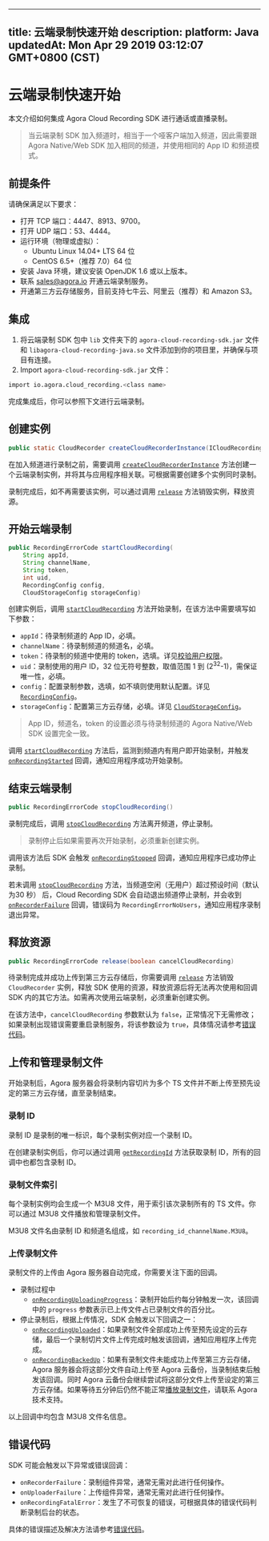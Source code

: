 
---
title: 云端录制快速开始
description: 
platform: Java
updatedAt: Mon Apr 29 2019 03:12:07 GMT+0800 (CST)
---
# 云端录制快速开始
本文介绍如何集成 Agora Cloud Recording SDK 进行通话或直播录制。

> 当云端录制 SDK 加入频道时，相当于一个哑客户端加入频道，因此需要跟 Agora Native/Web SDK 加入相同的频道，并使用相同的 App ID 和频道模式。

## 前提条件

请确保满足以下要求：

- 打开 TCP 端口：4447、8913、9700。
- 打开 UDP 端口：53、4444。
- 运行环境（物理或虚拟）：
  - Ubuntu Linux 14.04+ LTS 64 位
  - CentOS 6.5+（推荐 7.0）64 位
- 安装 Java 环境，建议安装 OpenJDK 1.6 或以上版本。
- 联系 [sales@agora.io](mailto:sales@agora.io) 开通云端录制服务。
- 开通第三方云存储服务，目前支持七牛云、阿里云（推荐）和 Amazon S3。

## 集成

1. 将云端录制 SDK 包中 `lib` 文件夹下的 `agora-cloud-recording-sdk.jar` 文件和 `libagora-cloud-recording-java.so` 文件添加到你的项目里，并确保与项目有连接。
2. Import `agora-cloud-recording-sdk.jar` 文件：

  ```bash
 import io.agora.cloud_recording.<class name>
  ```

完成集成后，你可以参照下文进行云端录制。

## 创建实例

```java
public static CloudRecorder createCloudRecorderInstance(ICloudRecordingEventHandler handler)
```

在加入频道进行录制之前，需要调用 [`createCloudRecorderInstance`](../../cn/cloud-recording/cloud_recording_api_java.md) 方法创建一个云端录制实例，并将其与应用程序相关联。可根据需要创建多个实例同时录制。

录制完成后，如不再需要该实例，可以通过调用 [`release`](../../cn/cloud-recording/cloud_recording_api_java.md) 方法销毁实例，释放资源。

## 开始云端录制

```java
public RecordingErrorCode startCloudRecording(
    String appId,
    String channelName,
    String token,
    int uid,
    RecordingConfig config,
    CloudStorageConfig storageConfig)
```

创建实例后，调用 [`startCloudRecording`](../../cn/cloud-recording/cloud_recording_api_java.md) 方法开始录制，在该方法中需要填写如下参数：

- `appId`：待录制频道的 App ID，必填。
- `channelName`：待录制频道的频道名，必填。
- `token`：待录制的频道中使用的 token，选填。详见[校验用户权限](../../cn/cloud-recording/token.md)。
- `uid`：录制使用的用户 ID，32 位无符号整数，取值范围 1 到 (2<sup>32</sup>-1)，需保证唯一性，必填。
- `config`：配置录制参数，选填，如不填则使用默认配置。详见[`RecordingConfig`](../../cn/cloud-recording/cloud_recording_api_java.md)。
- `storageConfig`：配置第三方云存储，必填。详见 [`CloudStorageConfig`](../../cn/cloud-recording/cloud_recording_api_java.md)。

> App ID，频道名，token 的设置必须与待录制频道的 Agora Native/Web SDK 设置完全一致。

调用 [`startCloudRecording`](../../cn/cloud-recording/cloud_recording_api_java.md) 方法后，监测到频道内有用户即开始录制，并触发 [`onRecordingStarted`](../../cn/cloud-recording/cloud_recording_api_java.md) 回调，通知应用程序成功开始录制。

## 结束云端录制

```java
public RecordingErrorCode stopCloudRecording()
```

录制完成后，调用 [`stopCloudRecording`](../../cn/cloud-recording/cloud_recording_api_java.md) 方法离开频道，停止录制。

> 录制停止后如果需要再次开始录制，必须重新创建实例。

调用该方法后 SDK 会触发 [`onRecordingStopped`](../../cn/cloud-recording/cloud_recording_api_java.md) 回调，通知应用程序已成功停止录制。

若未调用 [`stopCloudRecording`](../../cn/cloud-recording/cloud_recording_api_java.md) 方法，当频道空闲（无用户）超过预设时间（默认为30 秒） 后，Cloud Recording SDK 会自动退出频道停止录制，并会收到 [`onRecorderFailure`](../../cn/cloud-recording/cloud_recording_api_java.md) 回调，错误码为 `RecordingErrorNoUsers`，通知应用程序录制退出异常。

## 释放资源

```java
public RecordingErrorCode release(boolean cancelCloudRecording)
```

待录制完成并成功上传到第三方云存储后，你需要调用 [`release`](../../cn/cloud-recording/cloud_recording_api_java.md) 方法销毁 `CloudRecorder` 实例，释放 SDK 使用的资源，释放资源后将无法再次使用和回调 SDK 内的其它方法。如需再次使用云端录制，必须重新创建实例。

在该方法中，`cancelCloudRecording` 参数默认为 `false`，正常情况下无需修改；如果录制出现错误需要重启录制服务，将该参数设为 `true`，具体情况请参考[错误代码](../../cn/cloud-recording/cloud_recording_api_java.md)。

## 上传和管理录制文件

开始录制后，Agora 服务器会将录制内容切片为多个 TS 文件并不断上传至预先设定的第三方云存储，直至录制结束。

### 录制 ID

录制 ID 是录制的唯一标识，每个录制实例对应一个录制 ID。

在创建录制实例后，你可以通过调用 [`getRecordingId`](../../cn/cloud-recording/cloud_recording_api_java.md) 方法获取录制 ID，所有的回调中也都包含录制 ID。

### 录制文件索引

每个录制实例均会生成一个 M3U8 文件，用于索引该次录制所有的 TS 文件。你可以通过 M3U8 文件播放和管理录制文件。

M3U8 文件名由录制 ID 和频道名组成，如 `recording_id_channelName.M3U8`。

### 上传录制文件

录制文件的上传由 Agora 服务器自动完成，你需要关注下面的回调。

- 录制过程中
  - [`onRecordingUploadingProgress`](../../cn/cloud-recording/cloud_recording_api_java.md)：录制开始后约每分钟触发一次，该回调中的 `progress` 参数表示已上传文件占已录制文件的百分比。
- 停止录制后，根据上传情况，SDK 会触发以下回调之一：
  - [`onRecordingUploaded`](../../cn/cloud-recording/cloud_recording_api_java.md)：如果录制文件全部成功上传至预先设定的云存储，最后一个录制切片文件上传完成时触发该回调，通知应用程序上传完成。
  - [`onRecordingBackedUp`](../../cn/cloud-recording/cloud_recording_api_java.md)：如果有录制文件未能成功上传至第三方云存储，Agora 服务器会将这部分文件自动上传至 Agora 云备份，当录制结束后触发该回调。同时 Agora 云备份会继续尝试将这部分文件上传至设定的第三方云存储。如果等待五分钟后仍然不能正常[播放录制文件](../../cn/cloud-recording/cloud_recording_onlineplay.md)，请联系 Agora 技术支持。

以上回调中均包含 M3U8 文件名信息。

## 错误代码

SDK 可能会触发以下异常或错误回调：

- `onRecorderFailure`：录制组件异常，通常无需对此进行任何操作。
- `onUploaderFailure`：上传组件异常，通常无需对此进行任何操作。
- `onRecordingFatalError`：发生了不可恢复的错误，可根据具体的错误代码判断录制后台的状态。

具体的错误描述及解决方法请参考[错误代码](../../cn/cloud-recording/cloud_recording_api_java.md)。
